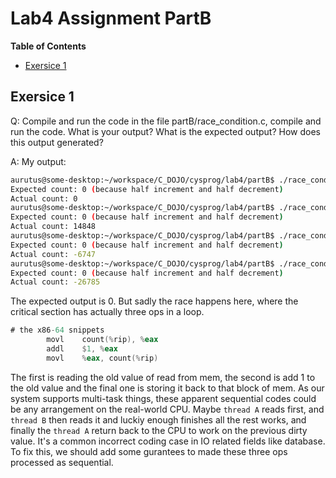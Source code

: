 # Lab4 Assignment PartB

**Table of Contents**
- [Exersice 1](#exersice-1)

## Exersice 1

Q: Compile and run the code in the file partB/race_condition.c, compile and run the code. What is your output? What is the expected output? How does this output generated?

A: My output: 

```bash
aurutus@some-desktop:~/workspace/C_DOJO/cysprog/lab4/partB$ ./race_condition.out 
Expected count: 0 (because half increment and half decrement)
Actual count: 0
aurutus@some-desktop:~/workspace/C_DOJO/cysprog/lab4/partB$ ./race_condition.out 
Expected count: 0 (because half increment and half decrement)
Actual count: 14848
aurutus@some-desktop:~/workspace/C_DOJO/cysprog/lab4/partB$ ./race_condition.out 
Expected count: 0 (because half increment and half decrement)
Actual count: -6747
aurutus@some-desktop:~/workspace/C_DOJO/cysprog/lab4/partB$ ./race_condition.out 
Expected count: 0 (because half increment and half decrement)
Actual count: -26785
```

The expected output is 0. But sadly the race happens here, where the critical section has actually three ops in a loop.

```asm
# the x86-64 snippets
        movl    count(%rip), %eax
        addl    $1, %eax
        movl    %eax, count(%rip)
```

The first is reading the old value of read from mem, the second is add 1 to the old value and the final one is storing it
back to that block of mem. As our system supports multi-task things, these apparent sequential codes could be any arrangement on the
 real-world CPU. Maybe `thread A` reads first, and `thread B` then reads it and luckiy enough finishes all the rest works, and finally the `thread A` return back to the CPU to work on the previous dirty value. It's a common incorrect coding case in IO related fields like database. To fix this, we should add some gurantees to made these three ops processed as sequential.

